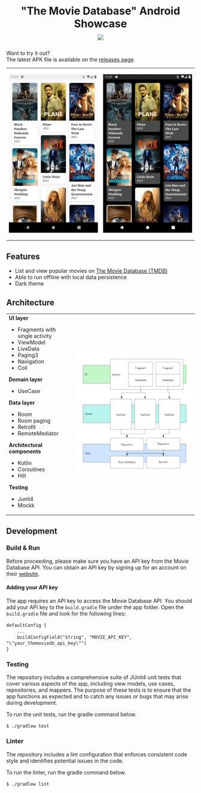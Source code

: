 <h1 align="center">
    "The Movie Database" Android Showcase
    <br />
    <a href="https://github.com/cemtuver/android-movies/releases">
        <img src="https://img.shields.io/github/v/release/cemtuver/android-movies?include_prereleases&label=version">
    </a>
</h1>

Want to try it out?
<br />
The latest APK file is available on the [releases page](https://github.com/cemtuver/android-movies/releases).

<table>
    <tr>
        <td>
            <p align="center">
                <img alt="App demo" styl="max-widht: 380px" src="./docs/app_demo.gif" />
            </p>
        </td>
        <td>
            <p align="center">
                <img alt="App demo in dark mode" styl="max-widht: 380px" src="./docs/app_demo_dark.gif" />
            </p>
        </td>
    </tr>
</table>

## Features
- List and view popular movies on [The Movie Database (TMDB)](https://www.themoviedb.org/)
- Able to run offline with local data persistence
- Dark theme

## Architecture
<table>
    <tr>
        <td>
            <b>UI layer</b>
            <ul>
                <li>Fragments with single activity</li>
                <li>ViewModel</li>
                <li>LiveData</li>
                <li>Paging3</li>
                <li>Navigation</li>
                <li>Coil</li>
            </ul>
            <b>Domain layer</b>
            <ul>
                <li>UseCase</li>
            </ul>
            <b>Data layer</b>
            <ul>
                <li>Room</li>
                <li>Room paging</li>
                <li>Retrofit</li>
                <li>RemoteMediator</li>
            </ul>
            <b>Architectural components</b>
            <ul>
                <li>Kotlin</li>
                <li>Coroutines</li>
                <li>Hilt</li>
            </ul>
            <b>Testing</b>
            <ul>
                <li>Junit4</li>
                <li>Mockk</li>
            </ul>
        </td>
        <td>
            <img alt="App architecture" src="./docs/app_architecture.png" />
        </td>
    </tr>
</table>
 
## Development
### Build & Run
Before proceeding, please make sure you have an API key from the Movie Database API. You can obtain an API key by signing up for an account on their [website](https://www.themoviedb.org/documentation/api).

#### Adding your API key
The app requires an API key to access the Movie Database API. You should add your API key to the `build.gradle` file under the app folder. Open the `build.gradle` file and look for the following lines:

```
defaultConfig {
    ...
    buildConfigField("String", "MOVIE_API_KEY", "\"your_themoviedb_api_key\"")
}
```

### Testing
The repository includes a comprehensive suite of JUnit4 unit tests that cover various aspects of the app, including view models, use cases, repositories, and mappers. The purpose of these tests is to ensure that the app functions as expected and to catch any issues or bugs that may arise during development.

To run the unit tests, run the gradle command below.
```
$ ./gradlew test
```

### Linter
The repository includes a lint configuration that enforces consistent code style and identifies potential issues in the code.

To run the linter, run the gradle command below.
```
$ ./gradlew lint
```
